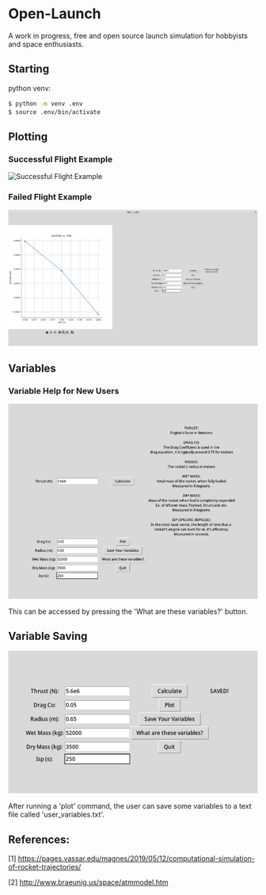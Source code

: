 # Open-Launch
A work in progress, free and open source launch simulation for hobbyists and space enthusiasts.

## Starting
python venv: 

```bash
$ python -m venv .env
$ source .env/bin/activate
```

## Plotting

### Successful Flight Example
![Successful Flight Example]([https://github.com/Molecular03/Open-Launch/blob/main/images/working_test1.png](https://github.com/Molecular03/Open-Launch/blob/main/images/3D.png))

### Failed Flight Example
![Failed Flight Example](https://github.com/Molecular03/Open-Launch/blob/main/images/failed_test2.png)

## Variables

### Variable Help for New Users
![Variable Explanation](https://github.com/Molecular03/Open-Launch/blob/main/images/variables_explain.png)

This can be accessed by pressing the 'What are these variables?' button.

## Variable Saving
![Variable Saving](https://github.com/Molecular03/Open-Launch/blob/main/images/variables_save.png)

After running a 'plot' command, the user can save some variables to a text file called 'user_variables.txt'.

## References:
[1] https://pages.vassar.edu/magnes/2019/05/12/computational-simulation-of-rocket-trajectories/

[2] http://www.braeunig.us/space/atmmodel.htm
